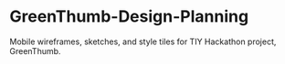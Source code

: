 # GreenThumb-Design-Planning
Mobile wireframes, sketches, and style tiles for TIY Hackathon project, GreenThumb.

